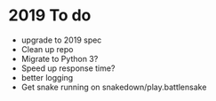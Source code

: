 # 2019 To do

- upgrade to 2019 spec
- Clean up repo
- Migrate to Python 3?
- Speed up response time?
- better logging
- Get snake running on snakedown/play.battlensake
